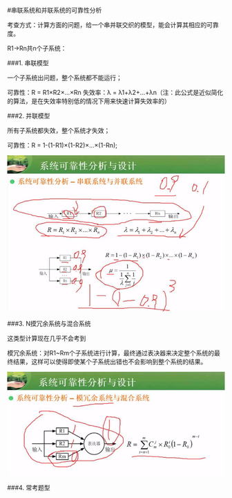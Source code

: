 #串联系统和并联系统的可靠性分析

考查方式：计算方面的问题，给一个串并联交织的模型，能会计算其相应的可靠度。

R1->Rn共n个子系统：

###1. 串联模型

一个子系统出问题，整个系统都不能运行；

可靠性：R = R1×R2×...×Rn 
失效率：λ = λ1+λ2+...+λn（注：此公式是近似简化的算法，是在失效率特别低的情况下用来快速计算失效率的）

###2. 并联模型

所有子系统都失效，整个系统才失效；

可靠性：R = 1-(1-R1)×(1-R2)×...×(1-Rn);

![](/imgs/1.2.15-1系统可靠度.png)

###3. N摸冗余系统与混合系统

这类型计算现在几乎不会考到

模冗余系统：对R1~Rm个子系统进行计算，最终通过表决器来决定整个系统的最终结果，这样可以使得即使某个子系统出错也不会影响到整个系统的结果。

![](/imgs/1.2.15-2n模冗余系统.png)

###4. 常考题型
